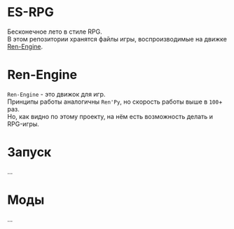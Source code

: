 # ES-RPG

Бесконечное лето в стиле RPG.  
В этом репозитории хранятся файлы игры, воспроизводимые на движке
[Ren-Engine](https://github.com/TrueCat17/Ren-Engine).

# Ren-Engine
`Ren-Engine` - это движок для игр.  
Принципы работы аналогичны `Ren'Py`, но скорость работы выше в `100`+ раз.  
Но, как видно по этому проекту, на нём есть возможность делать и RPG-игры.

# Запуск
...

# Моды
...
